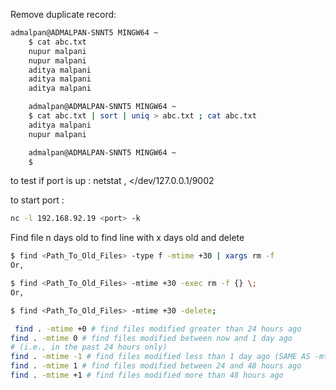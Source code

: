 Remove duplicate record:
```bash
admalpan@ADMALPAN-SNNT5 MINGW64 ~
    $ cat abc.txt
    nupur malpani
    nupur malpani
    aditya malpani
    aditya malpani
    aditya malpani

    admalpan@ADMALPAN-SNNT5 MINGW64 ~
    $ cat abc.txt | sort | uniq > abc.txt ; cat abc.txt
    aditya malpani
    nupur malpani

    admalpan@ADMALPAN-SNNT5 MINGW64 ~
    $
```

to test if port is up :
netstat ,
</dev/127.0.0.1/9002


to start port :
```bash
nc -l 192.168.92.19 <port> -k
```
   
  
Find file n days old 
 to find line with x days old and delete
 ```bash
 $ find <Path_To_Old_Files> -type f -mtime +30 | xargs rm -f
Or,

$ find <Path_To_Old_Files> -mtime +30 -exec rm -f {} \;
Or,

$ find <Path_To_Old_Files> -mtime +30 -delete;

```
 
```bash
 find . -mtime +0 # find files modified greater than 24 hours ago
find . -mtime 0 # find files modified between now and 1 day ago
# (i.e., in the past 24 hours only)
find . -mtime -1 # find files modified less than 1 day ago (SAME AS -mtime 0)
find . -mtime 1 # find files modified between 24 and 48 hours ago
find . -mtime +1 # find files modified more than 48 hours ago
```

